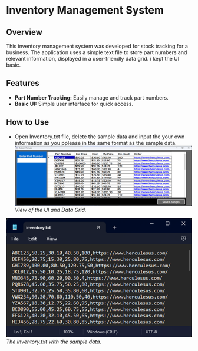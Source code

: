 # Inventory Management System

## Overview

This inventory management system was developed for stock tracking for a business. The application uses a simple text file to store part numbers and relevant information, displayed in a user-friendly data grid. i kept the UI basic.

## Features

- **Part Number Tracking:** Easily manage and track part numbers.
- **Basic UI:** Simple user interface for quick access.

## How to Use

- Open Inventory.txt file, delete the sample data and input the your own information as you pplease in the same format as the sample data.
![Screenshot 1](/screenshots/sreenshot1.png)
*View of the UI and Data Grid.*

![Screenshot 2](/screenshots/screenshot3.png)
*The inventory.txt with the sample data.*
